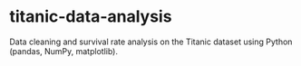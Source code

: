 # titanic-data-analysis
Data cleaning and survival rate analysis on the Titanic dataset using Python (pandas, NumPy, matplotlib).
